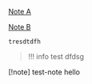 [Note A](#/content/Folder%20A/Note%20A.md)

[Note B](#/content/Folder%20A/Folder%20B/Note%20B.md)

````ad-info
tresdtdfh
````

> 
> !!! info test
dfdsg


[!note] test-note
hello
